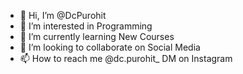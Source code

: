- 👋 Hi, I’m @DcPurohit
- 👀 I’m interested in Programming
- 🌱 I’m currently learning New Courses
- 💞️ I’m looking to collaborate on Social Media
- 📫 How to reach me @dc.purohit_ DM on Instagram

<!---
DcPurohit/DcPurohit is a ✨ special ✨ repository because its `README.md` (this file) appears on your GitHub profile.
You can click the Preview link to take a look at your changes.
--->
